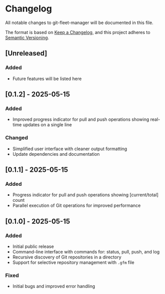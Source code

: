 # Changelog

All notable changes to git-fleet-manager will be documented in this file.

The format is based on [Keep a Changelog](https://keepachangelog.com/en/1.0.0/),
and this project adheres to [Semantic Versioning](https://semver.org/spec/v2.0.0.html).

## [Unreleased]

### Added
- Future features will be listed here

## [0.1.2] - 2025-05-15

### Added
- Improved progress indicator for pull and push operations showing real-time updates on a single line

### Changed
- Simplified user interface with cleaner output formatting
- Update dependencies and documentation

## [0.1.1] - 2025-05-15

### Added
- Progress indicator for pull and push operations showing [current/total] count
- Parallel execution of Git operations for improved performance

## [0.1.0] - 2025-05-15

### Added
- Initial public release
- Command-line interface with commands for: status, pull, push, and log
- Recursive discovery of Git repositories in a directory
- Support for selective repository management with `.gfm` file

### Fixed
- Initial bugs and improved error handling
